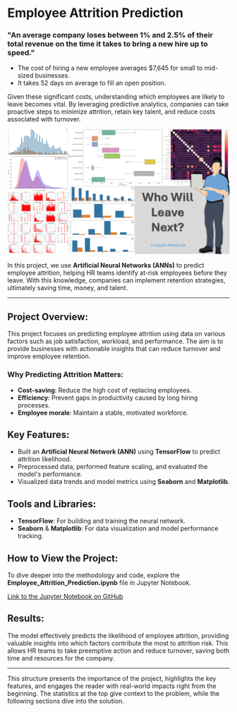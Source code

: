 # Employee Attrition Prediction

### "An average company loses between 1% and 2.5% of their total revenue on the time it takes to bring a new hire up to speed."

- The cost of hiring a new employee averages $7,645 for small to mid-sized businesses.
- It takes 52 days on average to fill an open position.

Given these significant costs, understanding which employees are likely to leave becomes vital. By leveraging predictive analytics, companies can take proactive steps to minimize attrition, retain key talent, and reduce costs associated with turnover.

![Project Thumbnail](attrition_thumbnail.png)

In this project, we use **Artificial Neural Networks (ANNs)** to predict employee attrition, helping HR teams identify at-risk employees before they leave. With this knowledge, companies can implement retention strategies, ultimately saving time, money, and talent.

---

## Project Overview:
This project focuses on predicting employee attrition using data on various factors such as job satisfaction, workload, and performance. The aim is to provide businesses with actionable insights that can reduce turnover and improve employee retention.

### Why Predicting Attrition Matters:
- **Cost-saving**: Reduce the high cost of replacing employees.
- **Efficiency**: Prevent gaps in productivity caused by long hiring processes.
- **Employee morale**: Maintain a stable, motivated workforce.

## Key Features:
- Built an **Artificial Neural Network (ANN)** using **TensorFlow** to predict attrition likelihood.
- Preprocessed data, performed feature scaling, and evaluated the model's performance.
- Visualized data trends and model metrics using **Seaborn** and **Matplotlib**.

## Tools and Libraries:
- **TensorFlow**: For building and training the neural network.
- **Seaborn** & **Matplotlib**: For data visualization and model performance tracking.

## How to View the Project:
To dive deeper into the methodology and code, explore the **Employee_Attrition_Prediction.ipynb** file in Jupyter Notebook.

[Link to the Jupyter Notebook on GitHub](https://github.com/idrismo45/Employee-Attrition-Prediction/blob/main/Employee_Attrition_Prediction.ipynb)

## Results:
The model effectively predicts the likelihood of employee attrition, providing valuable insights into which factors contribute the most to attrition risk. This allows HR teams to take preemptive action and reduce turnover, saving both time and resources for the company.

---

This structure presents the importance of the project, highlights the key features, and engages the reader with real-world impacts right from the beginning. The statistics at the top give context to the problem, while the following sections dive into the solution.
